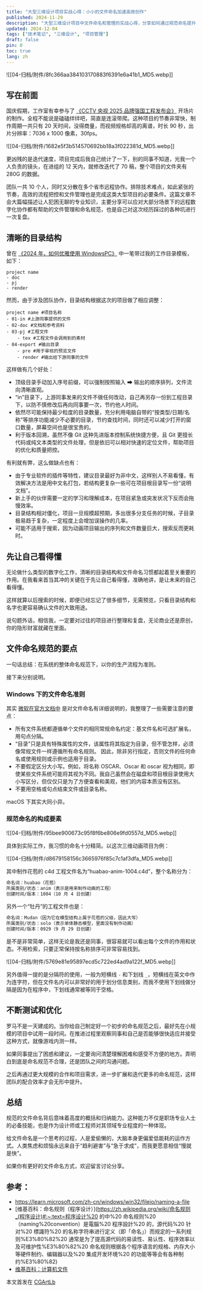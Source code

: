 ```yaml
---
title: "大型三维设计项目实战心得：小小的文件命名加速高效创作"
published: 2024-11-29
description: "大型三维设计项目中文件命名和管理的实战心得，分享如何通过规范命名提升创作效率。"
updated: 2024-12-04
tags: ["技术笔记", "三维设计", "项目管理"]
draft: false
pin: 0
toc: true
lang: zh
---
```


![[04-归档/附件/8fc366aa384103170883f6391e6a41b1_MD5.webp]]

## 写在前面

国庆假期，工作室有幸参与了 [《CCTV 央视 2025 品牌强国工程发布会》](https://www.bilibili.com/video/BV1sH2bY5Ew9/) 开场片的制作。全程不能说是磕磕绊绊吧，简直是连滚带爬。这种项目的节奏非常快，制作周期一共只有 20 天时间，没得商量，而视频规格却高的离谱，时长 90 秒，出片分辨率：7036 x 1000 像素，30fps。

![[04-归档/附件/1682e5f3b514570692bb18a3f022381d_MD5.webp]]

更凶残的是迭代速度，项目完成后我自己统计了一下，别的同事不知道，光我一个人负责的镜头，在进组的 12 天内，就修改迭代了 70 稿，整个项目的文件夹有 280G 的数据。

团队一共 10 个人，同时又分散在多个省市远程协作。排除技术难点，如此紧张的节奏，高效的流程把控和文件管理也是完成这类大型项目的必要条件。这篇文章不会大篇幅描述让人犯困无聊的专业知识，主要分享可以应对大部分场景下的远程数字化协作都有帮助的文件管理和命名规范，也是自己对这次经历踩过的各种坑进行一次复盘。

## 清晰的目录结构

曾在 [《2024 年，如何优雅使用 WindowsPC》](https://cgartlab.com/how-to-use-windows-pc-elegantly-in-2024/) 中一笔带过我的工作目录模板，如下：

~~~shell
project name
- doc 
- pj 
- render
~~~

然而，由于涉及团队协作，目录结构根据这次的项目做了相应调整：

~~~shell
project name #项目名称
- 01-in #上游同事提供的文件
- 02-doc #文档和参考资料
- 03-pj #工程文件
	- tex #工程文件会调用到的素材
- 04-export #输出目录
	- pre #用于审核的预览文件
	- render #输出给下游同事的文件
~~~

这样做有几个好处：

- 顶级目录手动加入序号前缀，可以强制按照输入 ➡ 输出的顺序排列，文件流向清晰直观。
- “in”目录下，上游同事发来的文件不做任何改动，自己再另存一份到工程目录下，以防不慎修改后再向同事要一次，节约他人时间。
- 依然尽可能保持最少粒度的目录数量，充分利用电脑自带的“按类型/日期/名称”等排序功能减少不必要的目录，节约查找时间，同时还可以减少打开的窗口数量，屏幕空间也是很宝贵的。
- 利于版本回溯，虽然不像 Git 这种先进版本控制系统快捷方便，且 Git 更擅长代码或纯文本类型的文件处理，但是依旧可以相对快速的定位文件，帮助项目的优化和质量把控。

有利就有弊，这么做缺点也有：

- 由于专业软件的插件等特性，建议目录最好为非中文，这样别人不易看懂，有效解决方法是用中文名打包，若结构更复杂一些可在项目根目录写一份“说明文档”。
- 新上手的伙伴需要一定的学习和理解成本，在项目紧急或突发状况下反而会拖慢效率。
- 目录结构相对僵化，项目一旦规模超预期，多出很多分支任务的时候，子目录极易趋于复杂，一定程度上会增加误操作的几率。
- 可能不适用于搜索，因为动画项目输出的序列和文件数量巨大，搜索反而更耗时。

## 先让自己看得懂

无论做什么类型的数字化工作，清晰的目录结构和文件命名习惯都起着至关重要的作用。在我看来首当其冲的关键在于先让自己看得懂，准确地讲，是让未来的自己看得懂。

这样就算以后搜索的时候，即便已经忘记了很多细节，无需预览，只看目录结构和名字也更容易确认文件的大致用途。

说句题外话，相信我，一定要对过往的项目进行整理和复盘，无论商业还是原创，你的隐形财富就藏在里面。

## 文件命名规范的要点

一句话总结：在系统的整体命名规范下，以你的生产流程为准则。

接下来分别说明。

### Windows 下的文件命名准则

其实 [微软在官方文档中](https://learn.microsoft.com/zh-cn/windows/win32/fileio/naming-a-file) 是对文件命名有详细说明的，我整理了一些需要注意的要点：

- 所有文件系统都遵循单个文件的相同常规命名约定：基文件名和可选扩展名，用句点分隔。
- “目录”只是具有特殊属性的文件，该属性将其指定为目录，但不管怎样，必须像常规文件一样遵循所有命名规则。 因此，除非另行指定，否则文件的任何命名或使用规则或示例也适用于目录。
- 不要假定区分大小写。例如，将名称 OSCAR、Oscar 和 oscar 视为相同，即使某些文件系统可能将其视为不同。我自己虽然会在磁盘和项目根目录使用大小写区分，但仅仅只是为了方便查看和美观，他们的内容本质没有区别。
- 不要用空格或句点结束文件或目录名称。

macOS 下其实大同小异。

### 规范命名的构成要素

![[04-归档/附件/95bee900673c95f8f6be806e9fd0557d_MD5.webp]]

具体到实际工作，我习惯的命名十分精简。以这次三维动画项目为例：

![[04-归档/附件/d8679158156c3665976f85c7c1af3dfa_MD5.webp]]

其中制作花苞的 c4d 工程文件名为“huabao-anim-1004.c4d”，整个名称分为：

```bash
命名词：huabao（花苞）
所属类别/状态：anim（表示是用来制作动画的工程）
创建时间/版本：1004（10 月 4 日创建）
```

另外一个“牡丹”的工程文件也是：

```bash
命名词：Mudan（因为它在模型结构上属于花苞的父级，因此大写）
所属类别/状态：solo（表示单体静态模型，里面没有制作动画）
创建时间/版本：0929（9 月 29 日创建）
```

是不是非常简单，这样无论是我还是同事，很容易就可以看出每个文件的作用和状态。不用检索，只要正常保持按名称排序可非常容易找到。

![[04-归档/附件/5769e81e95897ecd5c722ed4ad9a122f_MD5.webp]]

另外值得一提的是分隔符的使用，一般为短横线 `-` 和下划线 `_`，短横线在英文中作为连字符，但在文件名内可以非常好的用于划分信息类别，而我不使用下划线做分隔是因为在程序中，下划线通常被等同于空格。

## 不断测试和优化

罗马不是一天建成的。当你给自己制定好一个初步的命名规范之后，最好先在小规模的项目中试用一段时间。在推进过程里观察同事和自己是否能够很快适应并接受这种方式，就像游戏内测一样。

如果同事提出了困惑和建议，一定要询问清楚理解困难和感受不方便的地方。弄明白到底是命名规范不合理，还是团队之间的沟通问题。

之后再通过更大规模的合作和项目需求，进一步扩展和迭代更多的命名规范，这样团队的配合效率才会无形中提升。

## 总结

规范的文件命名背后意味着高度的概括和归纳能力。这种能力不仅是职场专业人士的必备技能，也是作为设计师或工程师对其领域专业程度的一种体现。

给文件命名是一个思考的过程，人是爱偷懒的，大脑本身更偏爱低能耗的运作方式。人类焦虑和烦恼永远来自于“趋利避害”与“急于求成”，而我更愿意相信“慢就是快”。

如果你有更好的文件命名方式，欢迎留言讨论分享。

## 参考：

- https://learn.microsoft.com/zh-cn/windows/win32/fileio/naming-a-file
- [维基百科：命名规则（程序设计）](https://zh.wikipedia.org/wiki/命名规则_(程序设计)#:~:text=程序设计%20 的中%20 命名规则%20（naming%20convention）是電腦%20 程序設計%20 的，源代码%20 针对%20 標識符%20 的名称字符串进行定义（即「命名」）而规定的一系列规则%E3%80%82%20 通常是为了提高源代码的易读性、易认性、程序效率以及可维护性%E3%80%82%20 命名规则根据各个程序语言的规格、内存大小等硬件制约、编辑器以及%20 集成开发环境%20 的功能等等会有各种制约%E3%80%82)
- [维基百科：计算机文件](https://zh.wikipedia.org/wiki/電腦檔案)

本文首发在 [CGArtLb](https://cgartlab.com)
